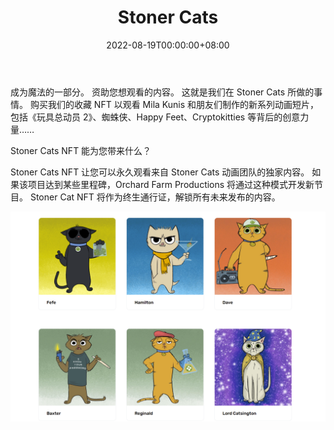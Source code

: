 ﻿---
title: "Stoner Cats"
description: "欢迎来到你的更高意识"
date: 2022-08-19T00:00:00+08:00
lastmod: 2022-08-19T00:00:00+08:00
draft: false
authors: ["boogArno"]
featuredImage: "stoner-cats.png"
tags: ["Collectibles","Stoner Cats"]
categories: ["nfts"]
nfts: ["Collectibles"]
blockchain: "ETH"
website: "https://dappradar.com/"
twitter: "https://twitter.com/"
discord: ""
telegram: ""
github: ""
youtube: ""
twitch: ""
facebook: ""
instagram: ""
reddit: ""
medium: ""
steam: ""
gitbook: ""
googleplay: ""
appstore: ""
status: "Live"
weight: 
lightgallery: true
toc: true
pinned: false
recommend: false
recommend1: false
---
成为魔法的一部分。 资助您想观看的内容。 这就是我们在 Stoner Cats 所做的事情。 购买我们的收藏 NFT 以观看 Mila Kunis 和朋友们制作的新系列动画短片，包括《玩具总动员 2》、蜘蛛侠、Happy Feet、Cryptokitties 等背后的创意力量……

Stoner Cats NFT 能为您带来什么？

Stoner Cats NFT 让您可以永久观看来自 Stoner Cats 动画团队的独家内容。 如果该项目达到某些里程碑，Orchard Farm Productions 将通过这种模式开发新节目。 Stoner Cat NFT 将作为终生通行证，解锁所有未来发布的内容。

![stonercats-dapp-collectibles-ethereum-image1_c2d337777e7e1dac1b397d791e3c88f4](stonercats-dapp-collectibles-ethereum-image1_c2d337777e7e1dac1b397d791e3c88f4.png)